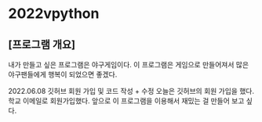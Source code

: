 # 2022vpython
## [프로그램 개요]
내가 만들고 싶은 프로그램은 야구게임이다.
이 프로그램은 게임으로 만들어져서 많은 야구팬들에게 행복이 되었으면 좋겠다.

2022.06.08 깃허브 회원 가입 및 코드 작성 + 수정
  오늘은 깃허브의 회원 가입을 했다.
  학교 이메일로 회원가입했다.
  앞으로 이 프로그램을 이용해서 재밌는 걸 만들어 보고 싶다.
